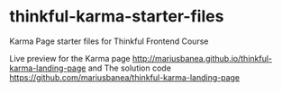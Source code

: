 # thinkful-karma-starter-files
Karma Page starter files for Thinkful Frontend Course

Live preview for the Karma page http://mariusbanea.github.io/thinkful-karma-landing-page and
The solution code https://github.com/mariusbanea/thinkful-karma-landing-page
